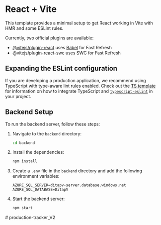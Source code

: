 # React + Vite

This template provides a minimal setup to get React working in Vite with HMR and some ESLint rules.

Currently, two official plugins are available:

- [@vitejs/plugin-react](https://github.com/vitejs/vite-plugin-react/blob/main/packages/plugin-react) uses [Babel](https://babeljs.io/) for Fast Refresh
- [@vitejs/plugin-react-swc](https://github.com/vitejs/vite-plugin-react/blob/main/packages/plugin-react-swc) uses [SWC](https://swc.rs/) for Fast Refresh

## Expanding the ESLint configuration

If you are developing a production application, we recommend using TypeScript with type-aware lint rules enabled. Check out the [TS template](https://github.com/vitejs/vite/tree/main/packages/create-vite/template-react-ts) for information on how to integrate TypeScript and [`typescript-eslint`](https://typescript-eslint.io) in your project.

## Backend Setup

To run the backend server, follow these steps:

1.  Navigate to the `backend` directory:
    ```sh
    cd backend
    ```

2.  Install the dependencies:
    ```sh
    npm install
    ```

3.  Create a `.env` file in the `backend` directory and add the following environment variables:
    ```
    AZURE_SQL_SERVER=ditapv-server.database.windows.net
    AZURE_SQL_DATABASE=DitapV
    ```

4.  Start the backend server:
    ```sh
    npm start
    ```
#   p r o d u c t i o n - t r a c k e r _ V 2  
 